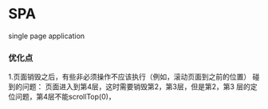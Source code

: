 # SPA
single page application

### 优化点
1.页面销毁之后，有些非必须操作不应该执行（例如，滚动页面到之前的位置）
碰到的问题：
页面进入到第4层，这时需要销毁第2，第3层，但是第2，第3 层的定位问题，第4层不能scrollTop(0)，











































